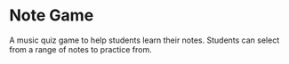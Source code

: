 # Note Game
A music quiz game to help students learn their notes. Students can select from a range of notes to practice from.
